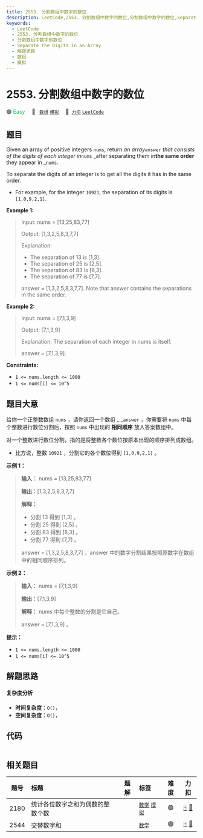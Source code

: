 ```yaml
---
title: 2553. 分割数组中数字的数位
description: LeetCode,2553. 分割数组中数字的数位,分割数组中数字的数位,Separate the Digits in an Array,解题思路,数组,模拟
keywords:
  - LeetCode
  - 2553. 分割数组中数字的数位
  - 分割数组中数字的数位
  - Separate the Digits in an Array
  - 解题思路
  - 数组
  - 模拟
---
```


# 2553. 分割数组中数字的数位

🟢 <font color=#15bd66>Easy</font>&emsp; 🔖&ensp; [`数组`](/tag/array.md) [`模拟`](/tag/simulation.md)&emsp; 🔗&ensp;[`力扣`](https://leetcode.cn/problems/separate-the-digits-in-an-array) [`LeetCode`](https://leetcode.com/problems/separate-the-digits-in-an-array)

## 题目

Given an array of positive integers `nums`, return _an array_`answer` _that
consists of the digits of each integer in_`nums` _after separating them
in**the same order** they appear in _`nums`.

To separate the digits of an integer is to get all the digits it has in the
same order.

  * For example, for the integer `10921`, the separation of its digits is `[1,0,9,2,1]`.



**Example 1:**

> Input: nums = [13,25,83,77]
> 
> Output: [1,3,2,5,8,3,7,7]
> 
> Explanation: 
> - The separation of 13 is [1,3].
> - The separation of 25 is [2,5].
> - The separation of 83 is [8,3].
> - The separation of 77 is [7,7].
> 
> answer = [1,3,2,5,8,3,7,7]. Note that answer contains the separations in the same order.

**Example 2:**

> Input: nums = [7,1,3,9]
> 
> Output: [7,1,3,9]
> 
> Explanation: The separation of each integer in nums is itself.
> 
> answer = [7,1,3,9].

**Constraints:**

  * `1 <= nums.length <= 1000`
  * `1 <= nums[i] <= 10^5`


## 题目大意

给你一个正整数数组 `nums` ，请你返回一个数组 _ _`answer` ，你需要将 `nums` 中每个整数进行数位分割后，按照 `nums`
中出现的 **相同顺序**  放入答案数组中。

对一个整数进行数位分割，指的是将整数各个数位按原本出现的顺序排列成数组。

  * 比方说，整数 `10921` ，分割它的各个数位得到 `[1,0,9,2,1]` 。



**示例 1：**

> 
> 
> 
> 
> 
> **输入：** nums = [13,25,83,77]
> 
> **输出：**[1,3,2,5,8,3,7,7]
> 
> **解释：**
> - 分割 13 得到 [1,3] 。
> - 分割 25 得到 [2,5] 。
> - 分割 83 得到 [8,3] 。
> - 分割 77 得到 [7,7] 。
> 
> answer = [1,3,2,5,8,3,7,7] 。answer 中的数字分割结果按照原数字在数组中的相同顺序排列。
> 
> 

**示例 2：**

> 
> 
> 
> 
> 
> **输入：** nums = [7,1,3,9]
> 
> **输出：**[7,1,3,9]
> 
> **解释：** nums 中每个整数的分割是它自己。
> 
> answer = [7,1,3,9] 。
> 
> 



**提示：**

  * `1 <= nums.length <= 1000`
  * `1 <= nums[i] <= 10^5`


## 解题思路

#### 复杂度分析

- **时间复杂度**：`O()`，
- **空间复杂度**：`O()`，

## 代码

```javascript

```

## 相关题目

<!-- prettier-ignore -->
| 题号 | 标题 | 题解 | 标签 | 难度 | 力扣 |
| :------: | :------ | :------: | :------ | :------: | :------: |
| 2180 | 统计各位数字之和为偶数的整数个数 |  |  [`数学`](/tag/math.md) [`模拟`](/tag/simulation.md) | 🟢 | [🀄️](https://leetcode.cn/problems/count-integers-with-even-digit-sum) [🔗](https://leetcode.com/problems/count-integers-with-even-digit-sum) |
| 2544 | 交替数字和 |  |  [`数学`](/tag/math.md) | 🟢 | [🀄️](https://leetcode.cn/problems/alternating-digit-sum) [🔗](https://leetcode.com/problems/alternating-digit-sum) |